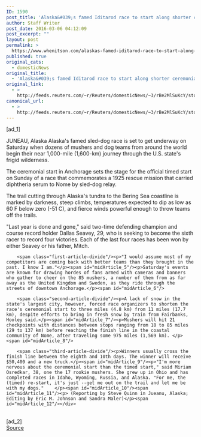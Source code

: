 ```yaml
---
ID: 1590
post_title: 'Alaska&#039;s famed Iditarod race to start along shorter ceremonial route'
author: Staff Writer
post_date: 2016-03-06 04:12:09
post_excerpt: ""
layout: post
permalink: >
  https://www.whenitson.com/alaskas-famed-iditarod-race-to-start-along-shorter-ceremonial-route/
published: true
original_cats:
  - domesticNews
original_title:
  - 'Alaska&#039;s famed Iditarod race to start along shorter ceremonial route'
original_link:
  - >
    http://feeds.reuters.com/~r/Reuters/domesticNews/~3/rBe2MlSuKcY/story01.htm
canonical_url:
  - >
    http://feeds.reuters.com/~r/Reuters/domesticNews/~3/rBe2MlSuKcY/story01.htm
---
```

 [ad_1]
<br><div id="articleText">
<span id="midArticle_start"/>

<span id="midArticle_0"/><span class="focusParagraph" readability="7"><p><span class="articleLocation">JUNEAU, Alaska</span> Alaska's famed sled-dog race is set to get underway on Saturday when dozens of mushers and dog teams from around the world begin their near 1,000-mile (1,600-km) journey through the U.S. state's frigid wilderness.</p></span><span id="midArticle_1"/><p>The ceremonial start in Anchorage sets the stage for the official timed start on Sunday of a race that commemorates a 1925 rescue mission that carried diphtheria serum to Nome by sled-dog relay.</p><span id="midArticle_2"/><p>The trail cutting through Alaska's tundra to the Bering Sea coastline is marked by darkness, steep climbs, temperatures expected to dip as low as 60 F below zero (-51 C), and fierce winds powerful enough to throw teams off the trails.</p><span id="midArticle_3"/><p>"Last year is done and gone," said two-time defending champion and course record holder Dallas Seavey, 29, who is seeking to become the sixth racer to record four victories. Each of the last four races has been won by either Seavey or his father, Mitch.</p><span id="midArticle_4"/>
        
        <span class="first-article-divide"/><p>"I would assume most of my competitors are coming back with better teams than they brought in the past. I know I am."</p><span id="midArticle_5"/><p>Saturday's events are known for drawing hordes of fans armed with cameras and banners who gather to cheer on the 85 mushers, a number of them from as far away as the United Kingdom and Sweden, as they ride through the streets of downtown Anchorage.</p><span id="midArticle_6"/>
        
        <span class="second-article-divide"/><p>A lack of snow in the state's largest city, however, forced race organizers to shorten the race's ceremonial start to three miles (4.8 km) from 11 miles (17.7 km), despite efforts to bring in fresh snow by train from Fairbanks, Hooley said.</p><span id="midArticle_7"/><p>Mushers will hit 21 checkpoints with distances between stops ranging from 18 to 85 miles (29 to 137 km) before reaching the finish line in the coastal community of Nome, after traveling some 975 miles (1,569 km). </p><span id="midArticle_8"/>
        
        <span class="third-article-divide"/><p>Winners usually cross the finish line between the eighth and 10th days. The winner will receive $50,400 and a new truck.</p><span id="midArticle_9"/><p>"I'm more nervous about the ceremonial start than the timed start," said Miriam Osredkar, 38, one the 17 rookie mushers. She grew up in Ohio and has completed races in Idaho, Wyoming, Russia, and Alaska. "For me, the (timed) re-start, it's just --get me out on the trail and let me be with my dogs."    </p><span id="midArticle_10"/><span id="midArticle_11"/><p> (Reporting by Steve Quinn in Jueanu, Alaska; Editing by Eric M. Johnson and Sandra Maler)</p><span id="midArticle_12"/></div>
<br>[ad_2]
<br><a href="http://feeds.reuters.com/~r/Reuters/domesticNews/~3/rBe2MlSuKcY/story01.htm">Source </a>